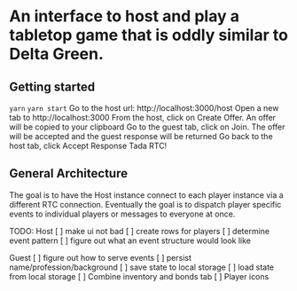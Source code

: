 # An interface to host and play a tabletop game that is oddly similar to Delta Green.

## Getting started

`yarn`
`yarn start`
Go to the host url: http://localhost:3000/host
Open a new tab to http://localhost:3000
From the host, click on Create Offer. An offer will be copied to your clipboard
Go to the guest tab, click on Join. The offer will be accepted and the guest response will be returned
Go back to the host tab, click Accept Response
Tada RTC!

## General Architecture

The goal is to have the Host instance connect to each player instance via a different RTC connection. Eventually the goal is to dispatch player specific events to individual players or messages to everyone at once.

TODO:
Host
[ ] make ui not bad
[ ] create rows for players
[ ] determine event pattern
[ ] figure out what an event structure would look like

Guest
[ ] figure out how to serve events
[ ] persist name/profession/background
[ ] save state to local storage
[ ] load state from local storage
[ ] Combine inventory and bonds tab
[ ] Player icons

